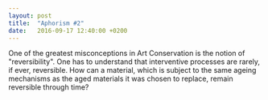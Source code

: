 ```yaml
---
layout: post
title:  "Aphorism #2"
date:   2016-09-17 12:40:00 +0200
---
```


One of the greatest misconceptions in Art Conservation is the notion of "reversibility". One has to understand that interventive processes are rarely, if ever, reversible. How can a material, which is subject to the same ageing mechanisms as the aged materials it was chosen to replace, remain reversible through time? 
